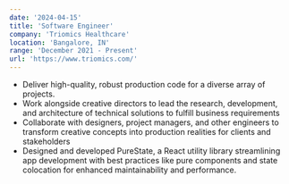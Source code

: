 ```yaml
---
date: '2024-04-15'
title: 'Software Engineer'
company: 'Triomics Healthcare'
location: 'Bangalore, IN'
range: 'December 2021 - Present'
url: 'https://www.triomics.com/'
---
```


- Deliver high-quality, robust production code for a diverse array of projects.
- Work alongside creative directors to lead the research, development, and architecture of technical solutions to fulfill business requirements
- Collaborate with designers, project managers, and other engineers to transform creative concepts into production realities for clients and stakeholders
- Designed and developed PureState, a React utility library streamlining app development with best practices like
  pure components and state colocation for enhanced maintainability and performance.
